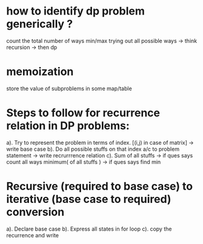 # how to identify dp problem generically ?

count the total number of ways
min/max
trying out all possible ways -> think recursion -> then dp

# memoization

store the value of subproblems in some map/table

# Steps to follow for recurrence relation in DP problems:

a). Try to represent the problem in terms of index. [(i,j) in case of matrix] -> write base case
b). Do all possible stuffs on that index a/c to problem statement -> write recrurrrence relation
c). Sum of all stuffs -> if ques says count all ways
minimum( of all stuffs ) -> if ques says find min

# Recursive (required to base case) to iterative (base case to required) conversion

a). Declare base case
b). Express all states in for loop
c). copy the recurrence and write
